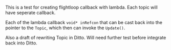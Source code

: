This is a test for creating flightloop callback with lambda. Each topic will have seperate callback. 

Each of the lambda callback `void* inRefcon` that can be cast back into the pointer to the `Topic`, which then can invoke the `Update()`.

Also a draft of rewriting Topic in Ditto. Will need further test before integrate back into Ditto.